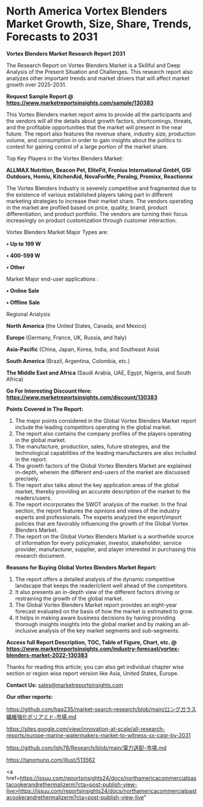 # North America Vortex Blenders Market Growth, Size, Share, Trends, Forecasts to 2031

<strong>Vortex Blenders Market Research Report 2031</strong>

The Research Report on Vortex Blenders Market is a Skillful and Deep Analysis of the Present Situation and Challenges. This research report also analyzes other important trends and market drivers that will affect market growth over 2025-2031.

<strong>Request Sample Report @ <a href=https://www.marketreportsinsights.com/sample/130383>https://www.marketreportsinsights.com/sample/130383</a></strong>

This Vortex Blenders market report aims to provide all the participants and the vendors will all the details about growth factors, shortcomings, threats, and the profitable opportunities that the market will present in the near future. The report also features the revenue share, industry size, production volume, and consumption in order to gain insights about the politics to contest for gaining control of a large portion of the market share.

Top Key Players in the Vortex Blenders Market:

<strong>ALLMAX Nutrition, Beacon Pet, EliteFit, Fronius International GmbH, GSI Outdoors, Homiu, KitchenAid, NovaForMe, Peralng, Promixx, Reactionnx</strong>

The Vortex Blenders Industry is severely competitive and fragmented due to the existence of various established players taking part in different marketing strategies to increase their market share. The vendors operating in the market are profiled based on price, quality, brand, product differentiation, and product portfolio. The vendors are turning their focus increasingly on product customization through customer interaction.

Vortex Blenders Market Major Types are:

<strong>• Up to 199 W

• 400-599 W

• Other</strong>

Market Major end-user applications :

<strong>• Online Sale

• Offline Sale</strong>

Regional Analysis

</u><strong><b>North America</b></strong> (the United States, Canada, and Mexico)

<strong><b>Europe </b></strong>(Germany, France, UK, Russia, and Italy)

<strong><b>Asia-Pacific</b></strong> (China, Japan, Korea, India, and Southeast Asia)

<strong><b>South America</b></strong> (Brazil, Argentina, Colombia, etc.)

<strong><b>The Middle East and Africa</b></strong> (Saudi Arabia, UAE, Egypt, Nigeria, and South Africa)

<strong>Go For Interesting Discount Here: <a href=https://www.marketreportsinsights.com/discount/130383>https://www.marketreportsinsights.com/discount/130383</a></strong>

<strong>Points Covered in The Report:</strong>
<ol>
  <li>The major points considered in the Global Vortex Blenders Market report include the leading competitors operating in the global market.</li>
  <li>The report also contains the company profiles of the players operating in the global market.</li>
  <li>The manufacture, production, sales, future strategies, and the technological capabilities of the leading manufacturers are also included in the report.</li>
  <li>The growth factors of the Global Vortex Blenders Market are explained in-depth, wherein the different end-users of the market are discussed precisely.</li>
  <li>The report also talks about the key application areas of the global market, thereby providing an accurate description of the market to the readers/users.</li>
  <li>The report incorporates the SWOT analysis of the market. In the final section, the report features the opinions and views of the industry experts and professionals. The experts analyzed the export/import policies that are favorably influencing the growth of the Global Vortex Blenders Market.</li>
  <li>The report on the Global Vortex Blenders Market is a worthwhile source of information for every policymaker, investor, stakeholder, service provider, manufacturer, supplier, and player interested in purchasing this research document.</li>
</ol>
<strong>Reasons for Buying Global Vortex Blenders Market Report:</strong>

<ol>
  <li>The report offers a detailed analysis of the dynamic competitive landscape that keeps the reader/client well ahead of the competitors.</li>
  <li>It also presents an in-depth view of the different factors driving or restraining the growth of the global market.</li>
  <li>The Global Vortex Blenders Market report provides an eight-year forecast evaluated on the basis of how the market is estimated to grow.</li>
  <li>It helps in making aware business decisions by having providing thorough insights insights into the global market and by making an all-inclusive analysis of the key market segments and sub-segments.</li>
</ol>
<strong>Access full Report Description, TOC, Table of Figure, Chart, etc. @ <a href=https://www.marketreportsinsights.com/industry-forecast/vortex-blenders-market-2022-130383>https://www.marketreportsinsights.com/industry-forecast/vortex-blenders-market-2022-130383</a></strong>


Thanks for reading this article; you can also get individual chapter wise section or region wise report version like Asia, United States, Europe.

<strong>Contact Us:</strong>
sales@marketreportsinsights.com

<strong>Our other reports:</strong>

<a href=https://github.com/haq235/market-search-research/blob/main/ロングガラス繊維強化ポリアミド-市場.md>https://github.com/haq235/market-search-research/blob/main/ロングガラス繊維強化ポリアミド-市場.md</a>

<a href=https://sites.google.com/view/innovation-at-scale/all-research-reports/europe-marine-watermakers-market-to-witness-xx-cagr-by-2031>https://sites.google.com/view/innovation-at-scale/all-research-reports/europe-marine-watermakers-market-to-witness-xx-cagr-by-2031</a>

<a href=https://github.com/Ishi78/Research/blob/main/電力送配-市場.md>https://github.com/Ishi78/Research/blob/main/電力送配-市場.md</a>

<a href=https://tanomuno.com/illust/513562>https://tanomuno.com/illust/513562</a>

<a href=https://issuu.com/reportsinsights24/docs/northamericacommercialpastacookerandrethermalizerm?cta=post-publish-view-live>https://issuu.com/reportsinsights24/docs/northamericacommercialpastacookerandrethermalizerm?cta=post-publish-view-live</a>"
